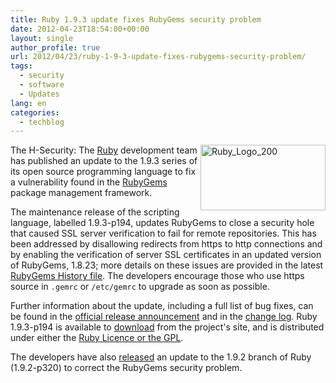 ```yaml
---
title: Ruby 1.9.3 update fixes RubyGems security problem
date: 2012-04-23T18:54:00+00:00
layout: single
author_profile: true
url: 2012/04/23/ruby-1-9-3-update-fixes-rubygems-security-problem/
tags:
  - security
  - software
  - Updates
lang: en
categories: 
  - techblog
---
```

[<img title="Ruby_Logo_200" border="0" alt="Ruby_Logo_200" align="right" src="http://lh6.ggpht.com/-XjuMkY0_fdE/T5WeZPk8aeI/AAAAAAAAFnA/3WmBOsJbfKE/Ruby_Logo_200_thumb%25255B1%25255D.png?imgmax=800" width="200" height="105" />](http://lh5.ggpht.com/-Y4Of9qy8VeM/T5WeW01MjaI/AAAAAAAAFm4/oZYy1Tn6XpU/s1600-h/Ruby_Logo_200%25255B3%25255D.png)The H-Security: The [Ruby](http://www.ruby-lang.org/en/) development team has published an update to the 1.9.3 series of its open source programming language to fix a vulnerability found in the [RubyGems](http://rubygems.org/) package management framework. 

The maintenance release of the scripting language, labelled 1.9.3-p194, updates RubyGems to close a security hole that caused SSL server verification to fail for remote repositories. This has been addressed by disallowing redirects from https to http connections and by enabling the verification of server SSL certificates in an updated version of RubyGems, 1.8.23; more details on these issues are provided in the latest [RubyGems History file](https://github.com/rubygems/rubygems/blob/1.8/History.txt). The developers encourage those who use https source in `.gemrc` or `/etc/gemrc` to upgrade as soon as possible. 

Further information about the update, including a full list of bug fixes, can be found in the [official release announcement](http://www.ruby-lang.org/en/news/2012/04/20/ruby-1-9-3-p194-is-released/) and in the [change log](http://svn.ruby-lang.org/repos/ruby/tags/v1_9_3_194/ChangeLog). Ruby 1.9.3-p194 is available to [download](http://www.ruby-lang.org/en/downloads/) from the project's site, and is distributed under either the [Ruby Licence or the GPL](http://www.ruby-lang.org/en/LICENSE.txt). 

The developers have also [released](http://www.ruby-lang.org/en/news/2012/04/21/ruby-1-9-2-p320-is-released/) an update to the 1.9.2 branch of Ruby (1.9.2-p320) to correct the RubyGems security problem.